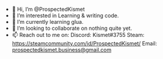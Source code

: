 - 👋 Hi, I’m @ProspectedKismet
- 👀 I’m interested in Learning & writing code.
- 🌱 I’m currently learning glua.
- 💞️ I’m looking to collaborate on nothing quite yet.
- 📫 Reach out to me on:
      Discord: Kismet#3755
      Steam: https://steamcommunity.com/id/ProspectedKismet/
      Email: prospectedkismet.business@gmail.com


<!---
ProspectedKismet/ProspectedKismet is a ✨ special ✨ repository because its `README.md` (this file) appears on your GitHub profile.
You can click the Preview link to take a look at your changes.
--->
